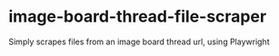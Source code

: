 # image-board-thread-file-scraper
Simply scrapes files from an image board thread url, using Playwright
